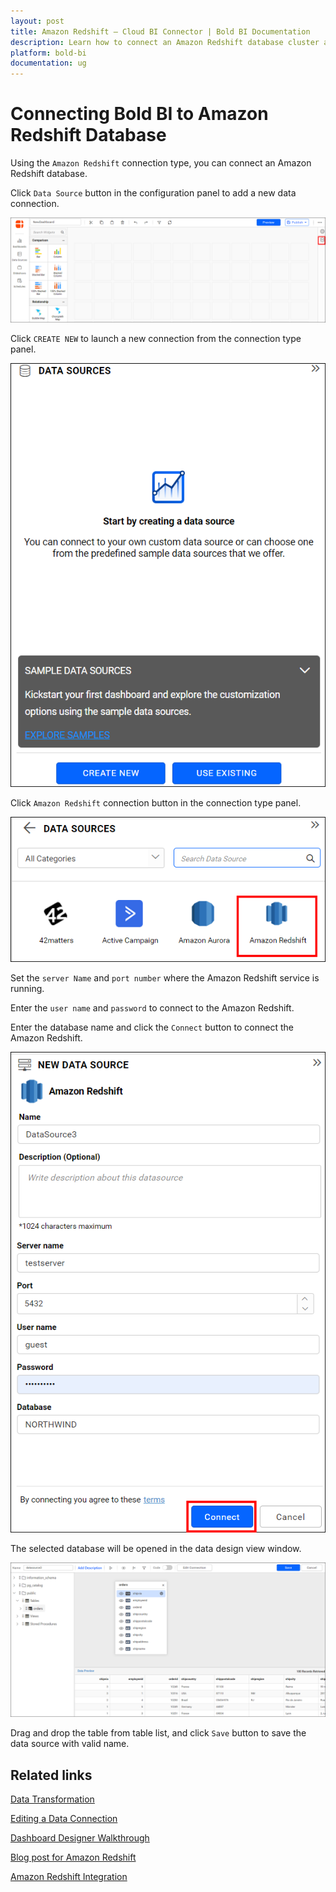 ```yaml
---
layout: post
title: Amazon Redshift – Cloud BI Connector | Bold BI Documentation
description: Learn how to connect an Amazon Redshift database cluster and read its data into Bold BI Cloud dashboard.
platform: bold-bi
documentation: ug
---
```

   
# Connecting Bold BI to Amazon Redshift Database

Using the `Amazon Redshift` connection type, you can connect an Amazon Redshift database.

Click `Data Source` button in the configuration panel to add a new data connection.

![Data source](/static/assets/cloud/working-with-datasource/data-connectors/images/amazon-redshift/datasource.png)

Click `CREATE NEW` to launch a new connection from the connection type panel. 

![Data source button](/static/assets/cloud/working-with-datasource/data-connectors/images/amazon-redshift/datasourcebutton.png)

Click `Amazon Redshift` connection button in the connection type panel.

![amazonredshift_button](/static/assets/cloud/working-with-datasource/data-connectors/images/amazon-redshift/amazonredshift_button.png)

Set the `server Name` and `port number` where the Amazon Redshift service is running.

Enter the `user name` and `password` to connect to the Amazon Redshift.

Enter the database name and click the `Connect` button to connect the Amazon Redshift.

![amazonredshift_connectiontype](/static/assets/cloud/working-with-datasource/data-connectors/images/amazon-redshift/amazonredshift_connectiontype.png)

The selected database will be opened in the data design view window.

![Data design view ](/static/assets/cloud/working-with-datasource/data-connectors/images/amazon-redshift/data-design-view.png)

Drag and drop the table from table list, and click `Save` button to save the data source with valid name.

## Related links
[Data Transformation](/cloud-bi/working-with-data-source/transforming-data/joining-table/)

[Editing a Data Connection](/cloud-bi/working-with-data-source/editing-a-data-connection/)   

[Dashboard Designer Walkthrough](/cloud-bi/getting-started/bold-bi-walk-through/)

[Blog post for Amazon Redshift](https://www.boldbi.com/blog/unlock-actionable-insights-from-amazon-redshift-data)

[Amazon Redshift Integration](https://www.boldbi.com/integrations/amazon-redshift?utm_source=syncfusion&utm_medium=documentation&utm_campaign=boldbiamazonredshiftintegration)
